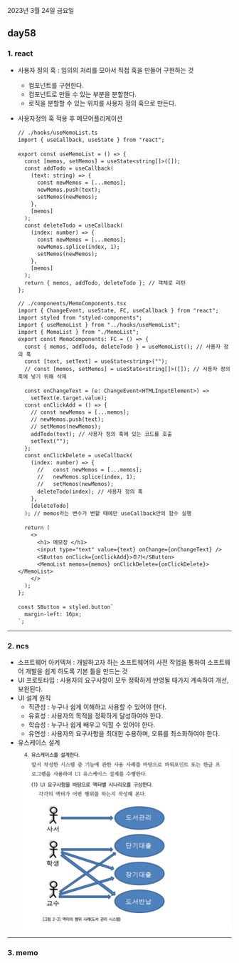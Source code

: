 2023년 3월 24일 금요일

## day58

### 1. react

- 사용자 정의 훅 : 임의의 처리를 모아서 직접 훅을 만들어 구현하는 것
  - 컴포넌트를 구현한다.
  - 컴포넌트로 만들 수 있는 부분을 분할한다.
  - 로직을 분할할 수 있는 위치를 사용자 정의 훅으로 만든다.
- 사용자정의 훅 적용 후 메모어플리케이션

  ```tsx
  // ./hooks/useMemoList.ts
  import { useCallback, useState } from "react";

  export const useMemoList = () => {
    const [memos, setMemos] = useState<string[]>([]);
    const addTodo = useCallback(
      (text: string) => {
        const newMemos = [...memos];
        newMemos.push(text);
        setMemos(newMemos);
      },
      [memos]
    );
    const deleteTodo = useCallback(
      (index: number) => {
        const newMemos = [...memos];
        newMemos.splice(index, 1);
        setMemos(newMemos);
      },
      [memos]
    );
    return { memos, addTodo, deleteTodo }; // 객체로 리턴
  };
  ```

  ```tsx
  // ./components/MemoComponents.tsx
  import { ChangeEvent, useState, FC, useCallback } from "react";
  import styled from "styled-components";
  import { useMemoList } from "../hooks/useMemoList";
  import { MemoList } from "./MemoList";
  export const MemoComponents: FC = () => {
    const { memos, addTodo, deleteTodo } = useMemoList(); // 사용자 정의 훅
    const [text, setText] = useState<string>("");
    // const [memos, setMemos] = useState<string[]>([]); // 사용자 정의 훅에 넣기 위해 삭제

    const onChangeText = (e: ChangeEvent<HTMLInputElement>) =>
      setText(e.target.value);
    const onClickAdd = () => {
      // const newMemos = [...memos];
      // newMemos.push(text);
      // setMemos(newMemos);
      addTodo(text); // 사용자 정의 훅에 있는 코드를 호출
      setText("");
    };
    const onClickDelete = useCallback(
      (index: number) => {
        //   const newMemos = [...memos];
        //   newMemos.splice(index, 1);
        //   setMemos(newMemos);
        deleteTodo(index); // 사용자 정의 훅
      },
      [deleteTodo]
    ); // memos라는 변수가 변할 때에만 useCallback안의 함수 실행

    return (
      <>
        <h1> 메모장 </h1>
        <input type="text" value={text} onChange={onChangeText} />
        <SButton onClick={onClickAdd}>추가</SButton>
        <MemoList memos={memos} onClickDelete={onClickDelete}></MemoList>
      </>
    );
  };

  const SButton = styled.button`
    margin-left: 16px;
  `;
  ```

---

### 2. ncs

- 소프트웨어 아키텍쳐 : 개발하고자 하는 소프트웨어의 사전 작업을 통하여 소프트웨어 개발을 쉽게 하도록 기본 틀을 만드는 것
- UI 프로토타입 : 사용자의 요구사항이 모두 정확하게 반영될 때가지 계속하여 개선, 보완된다.
- UI 설계 원칙
  - 직관성 : 누구나 쉽게 이해하고 사용할 수 있어야 한다.
  - 유효성 : 사용자의 목적을 정확하게 달성하여야 한다.
  - 학습성 : 누구나 쉽게 배우고 익힐 수 있어야 한다.
  - 유연성 : 사용자의 요구사항을 최대한 수용하며, 오류를 최소화하여야 한다.
- 유스케이스 설계
  ![](./엑터의행위사례.png)

---

### 3. memo
